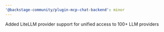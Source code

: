 ```yaml
---
'@backstage-community/plugin-mcp-chat-backend': minor
---
```


Added LiteLLM provider support for unified access to 100+ LLM providers
